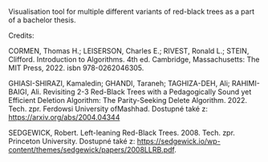 Visualisation tool for multiple different variants of red-black trees as a part of a bachelor thesis.

Credits:

CORMEN, Thomas H.; LEISERSON, Charles E.; RIVEST, Ronald L.; STEIN, Clifford. Introduction to Algorithms. 4th ed. Cambridge, Massachusetts: The MIT Press, 2022. isbn 978-0262046305.

GHIASI-SHIRAZI, Kamaledin; GHANDI, Taraneh; TAGHIZA-DEH, Ali; RAHIMI-BAIGI, Ali. Revisiting 2-3 Red-Black Trees with a Pedagogically Sound yet Efficient Deletion Algorithm: The Parity-Seeking Delete Algorithm. 2022. Tech. zpr. Ferdowsi University ofMashhad. Dostupné také z: https://arxiv.org/abs/2004.04344

SEDGEWICK, Robert. Left-leaning Red-Black Trees. 2008. Tech. zpr. Princeton University. Dostupné také z: https://sedgewick.io/wp-content/themes/sedgewick/papers/2008LLRB.pdf.
